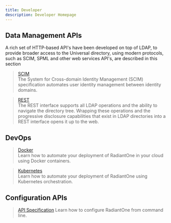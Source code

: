```yaml
---
title: Developer
description: Developer Homepage
---
```


## Data Management APIs 

A rich set of HTTP-based API's have been developed on top of LDAP, to provide broader access to the Universal directory, using modern protocols, such as SCIM, SPML and other web services API's, are described in this section

<section>
  
  > [SCIM](/web-services-api-guide/04-scim)  
  > The System for Cross-domain Identity Management (SCIM) specification automates user identity management between identity domains. 
  
  > [REST](/web-services-api-guide/05-rest)  
  > The REST interface supports all LDAP operations and the ability to navigate the directory tree. Wrapping these operations and the progressive disclosure capabilities that exist in LDAP directories into a REST interface opens it up to the web.
   
</section>

## DevOps 

<section>
  
  > [Docker](/getting_started/docker)  
  > Learn how to automate your deployment of RadiantOne in your cloud using Docker containers.
  
  > [Kubernetes](/getting_started/kubernetes)  
  > Learn how to automate your deployment of RadiantOne using Kubernetes orchestration. 
  
   
</section>

## Configuration APIs

<section>
  
  > [API Specification](/command-line-configuration-guide/01-introduction.md)
  > Learn how to configure RadiantOne from command line.
  
</section>

